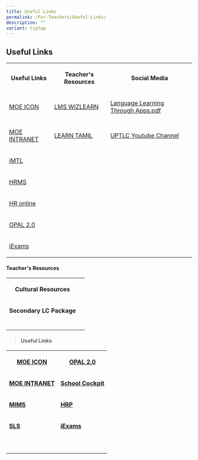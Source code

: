 ```yaml
---
title: Useful Links
permalink: /For-Teachers/Useful-Links/
description: ""
variant: tiptap
---
```

<h2>Useful Links</h2>
<table>
<tbody>
<tr>
<th rowspan="1" colspan="1">
<p>Useful Links</p>
</th>
<th rowspan="1" colspan="1">
<p>Teacher's Resources</p>
</th>
<th rowspan="1" colspan="1">
<p>Social Media</p>
</th>
</tr>
<tr>
<td rowspan="1" colspan="1">
<p><a href="https://workspace.google.com/dashboard" rel="noopener noreferrer nofollow" target="_blank">MOE ICON</a>
</p>
</td>
<td rowspan="1" colspan="1">
<p><a href="https://lms.asknlearn.com/uptlc/login.aspx" rel="noopener noreferrer nofollow" target="_blank">LMS WIZLEARN</a>
</p>
</td>
<td rowspan="1" colspan="1">
<p><a href="https://vle.learning.moe.edu.sg/login" rel="noopener noreferrer nofollow" target="_blank">Language Learning Through Apps.pdf</a>
</p>
</td>
</tr>
<tr>
<td rowspan="1" colspan="1">
<p><a href="http://intranet.moe.gov.sg/Pages/Home.aspx" rel="noopener noreferrer nofollow" target="_blank">MOE INTRANET</a>
</p>
</td>
<td rowspan="1" colspan="1">
<p><a href="http://useful.tamilpriyan.com/learn-tamil.html#.XG0IrugzaUn" rel="noopener noreferrer nofollow" target="_blank">LEARN TAMIL</a>
</p>
</td>
<td rowspan="1" colspan="1">
<p><a href="https://www.youtube.com/channel/UCN8AdjNZkva5rX7j_-oSc-Q" rel="noopener noreferrer nofollow" target="_blank">UPTLC Youtube Channel</a>
</p>
</td>
</tr>
<tr>
<td rowspan="1" colspan="1">
<p><a href="https://vle.learning.moe.edu.sg/login" rel="noopener noreferrer nofollow" target="_blank">iMTL</a>
</p>
</td>
<td rowspan="1" colspan="1">
<p></p>
</td>
<td rowspan="1" colspan="1">
<p></p>
</td>
</tr>
<tr>
<td rowspan="1" colspan="1">
<p><a href="https://hrms.moe.gov.sg/CSTBsapwaAuth/UMELogin?RedirectPath=https://hrms.moe.gov.sg/irj/portal/" rel="noopener noreferrer nofollow" target="_blank">HRMS</a>
</p>
</td>
<td rowspan="1" colspan="1">
<p></p>
</td>
<td rowspan="1" colspan="1">
<p></p>
</td>
</tr>
<tr>
<td rowspan="1" colspan="1">
<p><a href="http://intranet.moe.gov.sg/hronline/Pages/Home.aspx" rel="noopener noreferrer nofollow" target="_blank">HR online</a>
</p>
</td>
<td rowspan="1" colspan="1">
<p></p>
</td>
<td rowspan="1" colspan="1">
<p></p>
</td>
</tr>
<tr>
<td rowspan="1" colspan="1">
<p><a href="https://idm.opal2.moe.edu.sg/account/login" rel="noopener noreferrer nofollow" target="_blank">OPAL 2.0</a>
</p>
</td>
<td rowspan="1" colspan="1">
<p></p>
</td>
<td rowspan="1" colspan="1">
<p></p>
</td>
</tr>
<tr>
<td rowspan="1" colspan="1">
<p><a href="https://iexams.moe.gov.sg/xe/login.do" rel="noopener noreferrer nofollow" target="_blank">iExams</a>
</p>
</td>
<td rowspan="1" colspan="1">
<p></p>
</td>
<td rowspan="1" colspan="1">
<p></p>
</td>
</tr>
</tbody>
</table>
<p></p>
<h4><strong>Teacher's Resources</strong></h4>
<table>
<tbody>
<tr>
<th rowspan="1" colspan="1">
<p>Cultural Resources</p>
</th>
<th rowspan="1" colspan="1">
<p></p>
</th>
</tr>
<tr>
<td rowspan="1" colspan="1">
<p><strong>Secondary LC Package </strong>
</p>
</td>
<td rowspan="1" colspan="1">
<p></p>
</td>
</tr>
<tr>
<td rowspan="1" colspan="1">
<p></p>
</td>
<td rowspan="1" colspan="1">
<p></p>
</td>
</tr>
</tbody>
</table>
<blockquote>
<h4><strong>Useful Links</strong></h4>
</blockquote>
<table>
<tbody>
<tr>
<th rowspan="1" colspan="1">
<p><a href="https://icon.moe.edu.sg" rel="noopener noreferrer nofollow" target="_blank"><u>MOE ICON</u></a>
</p>
</th>
<th rowspan="1" colspan="1">
<p><a href="https://www.opal2.moe.edu.sg" rel="noopener noreferrer nofollow" target="_blank"><u>OPAL 2.0</u></a>
</p>
</th>
</tr>
<tr>
<td rowspan="1" colspan="1">
<p><strong><a href="https://intranet.moe.gov.sg" rel="noopener noreferrer nofollow" target="_blank"><u>MOE INTRANET</u></a></strong>
</p>
</td>
<td rowspan="1" colspan="1">
<p><strong><a href="https://schoolcockpit.moe.gov.sg" rel="noopener noreferrer nofollow" target="_blank">School Cockpit</a></strong>
</p>
</td>
</tr>
<tr>
<td rowspan="1" colspan="1">
<p><strong><a href="https://idp.mims.moe.gov.sg/nidp/app/login" rel="noopener noreferrer nofollow" target="_blank">MIMS</a></strong>
</p>
</td>
<td rowspan="1" colspan="1">
<p><strong><a href="https://www.hrp.gov.sg/hrp/#/" rel="noopener noreferrer nofollow" target="_blank"><u>HRP</u></a></strong>
</p>
</td>
</tr>
<tr>
<td rowspan="1" colspan="1">
<p><strong><a href="https://vle.learning.moe.edu.sg/login" rel="noopener noreferrer nofollow" target="_blank">SLS</a></strong>
</p>
</td>
<td rowspan="1" colspan="1">
<p><strong><a href="https://iexams.moe.gov.sg/xe/login.do" rel="noopener noreferrer nofollow" target="_blank"><u>iExams</u></a></strong>
</p>
</td>
</tr>
<tr>
<td rowspan="1" colspan="1">
<p></p>
</td>
<td rowspan="1" colspan="1">
<p></p>
</td>
</tr>
<tr>
<td rowspan="1" colspan="1">
<p></p>
</td>
<td rowspan="1" colspan="1">
<p></p>
</td>
</tr>
</tbody>
</table>
<p></p>
<p></p>